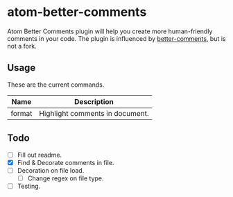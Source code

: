 # atom-better-comments

Atom Better Comments plugin will help you create more human-friendly comments in your code. The plugin is influenced by [better-comments](https://github.com/aaron-bond/better-comments), but is not a fork.

## Usage

These are the current commands.

| Name   | Description                     |
| ------ | ------------------------------- |
| format | Highlight comments in document. |

## Todo

- [ ] Fill out readme.
- [x] Find & Decorate comments in file.
- [ ] Decoration on file load.
  - [ ] Change regex on file type.
- [ ] Testing.
